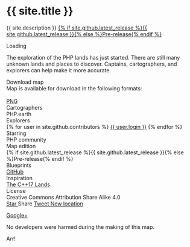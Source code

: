 <h1 id="h1">{{ site.title }}</h1>

<p class="pe-center">{{ site.description }} <a class="ui tag red label" href="https://github.com/php-earth/php-lands">{% if site.github.latest_release %}{{ site.github.latest_release }}{% else %}Pre-release{% endif %}</a></p>

<div class="ui inverted segment pe-map-segment">
  <div id="pe-dimmer" class="ui enabled inverted dimmer">
    <div id="pe-loader" class="ui text loader">Loading</div>
  </div>

  <div class="pe-container">
    <div id="phplandsmap" data-map-src="{% if jekyll.environment != 'development' %}{{ site.app.map_url }}{% endif %}"><div id="tooltip"></div><div id="coordinates"></div></div>
  </div>
</div>

<p>The exploration of the PHP lands has just started. There are still many unknown
lands and places to discover. Captains, cartographers, and explorers can help
make it more accurate.</p>

<div class="ui black icon message">
  <i class="file image outline icon"></i>
  <div class="content">
    <div class="header">Download map</div>
    <div class="content">
      Map is available for download in the following formats:<br><br>
      <a class="ui primary compact button" href="https://github.com/php-earth/php-lands/releases"><i class="download icon"></i>PNG</a>
    </div>
  </div>
</div>

<div class="ui inverted large list">
  <div class="item">
    <i class="compass icon"></i>
    <div class="content">
      <div class="header">Cartographers</div>
      <div class="description">PHP.earth</div>
    </div>
  </div>
  <div class="item">
    <i class="binoculars icon"></i>
    <div class="content">
      <div class="header">Explorers</div>
      <div class="description">
        {% for user in site.github.contributors %}
          <a href="{{ user.html_url }}">{{ user.login }}</a>
        {% endfor %}
      </div>
    </div>
  </div>
  <div class="item">
    <i class="map marker alternate icon"></i>
    <div class="content">
      <div class="header">Starring</div>
      <div class="description">PHP community</div>
    </div>
  </div>
  <div class="item">
    <i class="tag icon"></i>
    <div class="content">
      <div class="header">Map edition</div>
      <div class="description">{% if site.github.latest_release %}{{ site.github.latest_release }}{% else %}Pre-release{% endif %}</div>
    </div>
  </div>
  <div class="item">
    <i class="github icon"></i>
    <div class="content">
      <div class="header">Blueprints</div>
      <div class="description"><a href="https://github.com/php-earth/php-lands">GitHub</a></div>
    </div>
  </div>
  <div class="item">
    <i class="lightbulb outline icon"></i>
    <div class="content">
      <div class="header">Inspiration</div>
      <div class="description"><a href="http://fearlesscoder.blogspot.si/2017/02/the-c17-lands.html" target="_blank">The C++17 Lands</a></div>
    </div>
  </div>
  <div class="item">
    <i class="creative commons icon"></i>
    <div class="content">
      <div class="header">License</div>
      <div class="description">Creative Commons Attribution Share Alike 4.0</div>
    </div>
  </div>
</div>

<div class="ui horizontal inverted divider header"><i class="share square outline icon"></i></div>

<div class="pe-sidebar-buttons">
  <a class="ui compact mini basic inverted button" href="https://github.com/php-earth/php-lands" target="_blank" data-tooltip="Star on GitHub" data-inverted="1">
    <i class="github large icon"></i>
    Star
  </a>

  <a class="ui compact mini basic inverted button" id="fbShareBtn" data-tooltip="Share the map on Facebook" data-inverted="">
    <i class="facebook large icon"></i>
    Share
  </a>

  <a class="ui compact mini basic inverted button" href="https://twitter.com/intent/tweet?text=The+PHP+Lands+Map&url=https%3A%2F%2Flands.php.earth&hashtags=PHP" data-tooltip="Tweet the map" data-inverted="">
    <i class="twitter large icon"></i>
    Tweet
  </a>

  <a class="ui compact mini basic inverted button" href="https://github.com/php-earth/php-lands/issues/new" target="_blank" data-tooltip="Discovered a new location for the map?" data-inverted="">
    <i class="anchor large icon"></i>
    New location
  </a>

  <a class="ui compact mini basic inverted button" href="https://plus.google.com/share?url=https://lands.php.earth" onclick="javascript:window.open(this.href,
    '', 'menubar=no,toolbar=no,resizable=yes,scrollbars=yes,height=600,width=600');return false;" data-tooltip="Share on Google+" data-inverted="">
    <i class="google plus g large icon"></i>
    Google+
  </a>
</div>

<p>No developers were harmed during the making of this map.</p>

<p>Arr!</p>

